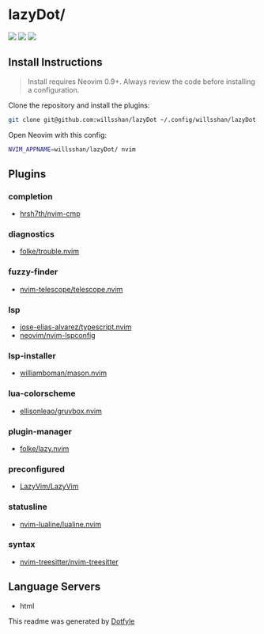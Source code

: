 # lazyDot/

<a href="https://dotfyle.com/willsshan/lazydot"><img src="https://dotfyle.com/willsshan/lazydot/badges/plugins?style=flat" /></a>
<a href="https://dotfyle.com/willsshan/lazydot"><img src="https://dotfyle.com/willsshan/lazydot/badges/leaderkey?style=flat" /></a>
<a href="https://dotfyle.com/willsshan/lazydot"><img src="https://dotfyle.com/willsshan/lazydot/badges/plugin-manager?style=flat" /></a>


## Install Instructions

 > Install requires Neovim 0.9+. Always review the code before installing a configuration.

Clone the repository and install the plugins:

```sh
git clone git@github.com:willsshan/lazyDot ~/.config/willsshan/lazyDot
```

Open Neovim with this config:

```sh
NVIM_APPNAME=willsshan/lazyDot/ nvim
```

## Plugins

### completion

+ [hrsh7th/nvim-cmp](https://dotfyle.com/plugins/hrsh7th/nvim-cmp)
### diagnostics

+ [folke/trouble.nvim](https://dotfyle.com/plugins/folke/trouble.nvim)
### fuzzy-finder

+ [nvim-telescope/telescope.nvim](https://dotfyle.com/plugins/nvim-telescope/telescope.nvim)
### lsp

+ [jose-elias-alvarez/typescript.nvim](https://dotfyle.com/plugins/jose-elias-alvarez/typescript.nvim)
+ [neovim/nvim-lspconfig](https://dotfyle.com/plugins/neovim/nvim-lspconfig)
### lsp-installer

+ [williamboman/mason.nvim](https://dotfyle.com/plugins/williamboman/mason.nvim)
### lua-colorscheme

+ [ellisonleao/gruvbox.nvim](https://dotfyle.com/plugins/ellisonleao/gruvbox.nvim)
### plugin-manager

+ [folke/lazy.nvim](https://dotfyle.com/plugins/folke/lazy.nvim)
### preconfigured

+ [LazyVim/LazyVim](https://dotfyle.com/plugins/LazyVim/LazyVim)
### statusline

+ [nvim-lualine/lualine.nvim](https://dotfyle.com/plugins/nvim-lualine/lualine.nvim)
### syntax

+ [nvim-treesitter/nvim-treesitter](https://dotfyle.com/plugins/nvim-treesitter/nvim-treesitter)
## Language Servers

+ html


 This readme was generated by [Dotfyle](https://dotfyle.com)
